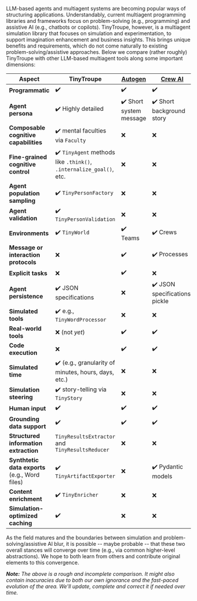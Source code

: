 LLM-based agents and multiagent systems are becoming popular ways of structuring applications. Understandably, current multiagent programming libraries and frameworks focus on problem-solving (e.g., programming) and assistive AI (e.g., chatbots or copilots). TinyTroupe, however, is a multiagent simulation library that focuses on simulation and experimentation, to support imagination enhancement and business insights. This brings unique benefits and requirements, which do not come naturally to existing problem-solving/assistive approaches. Below we compare (rather roughly) TinyTroupe with other LLM-based multiagent tools along some important dimensions:



| Aspect         | TinyTroupe                                   | [Autogen](https://microsoft.github.io/autogen)                                      | [Crew AI](https://docs.crewai.com/)
|----------------|----------------------------------------------|----------------------------------------------|----------------------------------------------|
| **Programmatic** | :heavy_check_mark: | :heavy_check_mark: | :heavy_check_mark: |
| **Agent persona** | :heavy_check_mark: Highly detailed | :heavy_check_mark: Short system message | :heavy_check_mark: Short background story |
| **Composable cognitive capabilities** | :heavy_check_mark: mental faculties via `Faculty`| :x: | :x: |
| **Fine-grained cognitive control** | :heavy_check_mark: `TinyAgent` methods like `.think()`, `.internalize_goal()`, etc. | :x: | :x: |
| **Agent population sampling** | :heavy_check_mark: `TinyPersonFactory` | :x: | :x: |
| **Agent validation** | :heavy_check_mark: `TinyPersonValidation` | :x: | :x: | 
| **Environments** | :heavy_check_mark: `TinyWorld`| :heavy_check_mark: Teams | :heavy_check_mark: Crews |
| **Message or interaction protocols** |:x: | :heavy_check_mark: | :heavy_check_mark: Processes |
| **Explicit tasks** |:x: | :heavy_check_mark: | :x: |
| **Agent persistence** | :heavy_check_mark: JSON specifications | :x: | :heavy_check_mark: JSON specifications; pickle |
| **Simulated tools** | :heavy_check_mark: e.g., `TinyWordProcessor` | :x: | :x: |
| **Real-world tools** | :x: (not *yet*) | :heavy_check_mark: | :heavy_check_mark: |
| **Code execution** | :x: | :heavy_check_mark: | :heavy_check_mark: |
| **Simulated time** | :heavy_check_mark: (e.g., granularity of minutes, hours, days, etc.)| :x: | :x: |
| **Simulation steering** | :heavy_check_mark: story-telling via `TinyStory` | :x: | :x: |
| **Human input** | :heavy_check_mark:| :heavy_check_mark:| :heavy_check_mark:|
| **Grounding data support** | :heavy_check_mark: | :heavy_check_mark: | :heavy_check_mark: |
| **Structured information extraction** | `TinyResultsExtractor` and `TinyResultsReducer` | :x: | :x: |
| **Synthtetic data exports** (e.g., Word files) | :heavy_check_mark: `TinyArtifactExporter` | :x: | :heavy_check_mark: Pydantic models |
| **Content enrichment** | :heavy_check_mark: `TinyEnricher` | :x: | :x: |
| **Simulation-optimized caching** | :heavy_check_mark: | :x: | :x: |

As the field matures and the boundaries between simulation and problem-solving/assistive AI blur, it is possible -- maybe probable -- that these two overall stances will converge over time (e.g., via common higher-level abstractions). We hope to both learn from others and contribute original elements to this convergence.

***Note:** The above is a rough and incomplete comparison. It might also contain inacuracies due to both our own ignorance and the fast-paced evolution of the area. We'll update, complete and correct it if needed over time.*